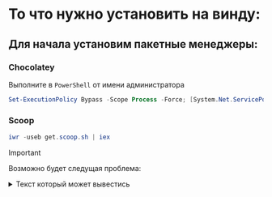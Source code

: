 # То что нужно установить на винду:

## Для начала установим пакетные менеджеры:
### Chocolatey
Выполните в `PowerShell` от имени администратора
```powershell
Set-ExecutionPolicy Bypass -Scope Process -Force; [System.Net.ServicePointManager]::SecurityProtocol = [System.Net.ServicePointManager]::SecurityProtocol -bor 3072; iex ((New-Object System.Net.WebClient).DownloadString('https://community.chocolatey.org/install.ps1'))
```

### Scoop
```powershell
iwr -useb get.scoop.sh | iex
```
> [!IMPORTANT]
> Возможно будет следущая проблема:
> <details>
>  <summary>Текст который может вывестись</summary>
>  <p> <img src="https://github.com/user-attachments/assets/aadd5f14-1b2c-442b-9500-60a0d30886cb)"/>
> </details>
